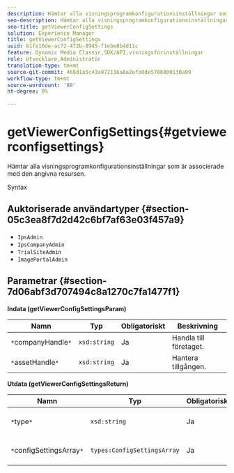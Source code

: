 ```yaml
---
description: Hämtar alla visningsprogramkonfigurationsinställningar som är associerade med den angivna resursen.
seo-description: Hämtar alla visningsprogramkonfigurationsinställningar som är associerade med den angivna resursen.
seo-title: getViewerConfigSettings
solution: Experience Manager
title: getViewerConfigSettings
uuid: 61fe16de-ac72-472b-8945-f1ebe8b4d11c
feature: Dynamic Media Classic,SDK/API,visningsförinställningar
role: Utvecklare,Administratör
translation-type: tm+mt
source-git-commit: 469d1a5c43a972116a8a2efb0de5708800130a99
workflow-type: tm+mt
source-wordcount: '88'
ht-degree: 0%

---
```



# getViewerConfigSettings{#getviewerconfigsettings}

Hämtar alla visningsprogramkonfigurationsinställningar som är associerade med den angivna resursen.

Syntax

## Auktoriserade användartyper {#section-05c3ea8f7d2d42c6bf7af63e03f457a9}

* `IpsAdmin`
* `IpsCompanyAdmin`
* `TrialSiteAdmin`
* `ImagePortalAdmin`

## Parametrar {#section-7d06abf3d707494c8a1270c7fa1477f1}

**Indata (getViewerConfigSettingsParam)**

| Namn | Typ | Obligatoriskt | Beskrivning |
|---|---|---|---|
| `*`companyHandle`*` | `xsd:string` | Ja | Handla till företaget. |
| `*`assetHandle`*` | `xsd:string` | Ja | Hantera tillgången. |

**Utdata (getViewerConfigSettingsReturn)**

| Namn | Typ | Obligatoriskt | Beskrivning |
|---|---|---|---|
| `*`type`*` | `xsd:string` | Ja | Visningstyp som konfigurationsinställningarna gäller för. |
| `*`configSettingsArray`*` | `types:ConfigSettingsArray` | Ja | Array med visningsprogrammets konfigurationsinställningar. |

